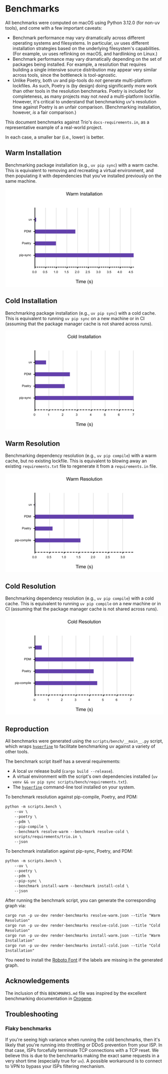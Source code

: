 # Benchmarks

All benchmarks were computed on macOS using Python 3.12.0 (for non-uv tools), and come with a few
important caveats:

- Benchmark performance may vary dramatically across different operating systems and filesystems.
  In particular, uv uses different installation strategies based on the underlying filesystem's
  capabilities. (For example, uv uses reflinking on macOS, and hardlinking on Linux.)
- Benchmark performance may vary dramatically depending on the set of packages being installed.
  For example, a resolution that requires building a single intensive source distribution may appear
  very similar across tools, since the bottleneck is tool-agnostic.
- Unlike Poetry, both uv and pip-tools do _not_ generate multi-platform lockfiles. As such,
  Poetry is (by design) doing significantly more work than other tools in the resolution benchmarks.
  Poetry is included for completeness, as many projects may not _need_ a multi-platform lockfile.
  However, it's critical to understand that benchmarking uv's resolution time against Poetry is
  an unfair comparison. (Benchmarking installation, however, _is_ a fair comparison.)

This document benchmarks against Trio's `docs-requirements.in`, as a representative example of a
real-world project.

In each case, a smaller bar (i.e., lower) is better.

## Warm Installation

Benchmarking package installation (e.g., `uv pip sync`) with a warm cache. This is equivalent
to removing and recreating a virtual environment, and then populating it with dependencies that
you've installed previously on the same machine.

![install-warm](./assets/png/install-warm.png)

## Cold Installation

Benchmarking package installation (e.g., `uv pip sync`) with a cold cache. This is equivalent
to running `uv pip sync` on a new machine or in CI (assuming that the package manager cache is
not shared across runs).

![install-cold](./assets/png/install-cold.png)

## Warm Resolution

Benchmarking dependency resolution (e.g., `uv pip compile`) with a warm cache, but no existing
lockfile. This is equivalent to blowing away an existing `requirements.txt` file to regenerate it
from a `requirements.in` file.

![resolve-warm](./assets/png/resolve-warm.png)

## Cold Resolution

Benchmarking dependency resolution (e.g., `uv pip compile`) with a cold cache. This is
equivalent to running `uv pip compile` on a new machine or in CI (assuming that the package
manager cache is not shared across runs).

![resolve-cold](./assets/png/resolve-cold.png)

## Reproduction

All benchmarks were generated using the `scripts/bench/__main__.py` script, which wraps
[`hyperfine`](https://github.com/sharkdp/hyperfine) to facilitate benchmarking uv
against a variety of other tools.

The benchmark script itself has a several requirements:

- A local uv release build (`cargo build --release`).
- A virtual environment with the script's own dependencies installed (`uv venv && uv pip sync scripts/bench/requirements.txt`).
- The [`hyperfine`](https://github.com/sharkdp/hyperfine) command-line tool installed on your system.

To benchmark resolution against pip-compile, Poetry, and PDM:

```shell
python -m scripts.bench \
    --uv \
    --poetry \
    --pdm \
    --pip-compile \
    --benchmark resolve-warm --benchmark resolve-cold \
    scripts/requirements/trio.in \
    --json
```

To benchmark installation against pip-sync, Poetry, and PDM:

```shell
python -m scripts.bench \
    --uv \
    --poetry \
    --pdm \
    --pip-sync \
    --benchmark install-warm --benchmark install-cold \
    --json
```

After running the benchmark script, you can generate the corresponding graph via:

```shell
cargo run -p uv-dev render-benchmarks resolve-warm.json --title "Warm Resolution"
cargo run -p uv-dev render-benchmarks resolve-cold.json --title "Cold Resolution"
cargo run -p uv-dev render-benchmarks install-warm.json --title "Warm Installation"
cargo run -p uv-dev render-benchmarks install-cold.json --title "Cold Installation"
```

You need to install the [Roboto Font](https://fonts.google.com/specimen/Roboto) if the labels are missing in the generated graph.

## Acknowledgements

The inclusion of this `BENCHMARKS.md` file was inspired by the excellent benchmarking documentation
in [Orogene](https://github.com/orogene/orogene/blob/472e481b4fc6e97c2b57e69240bf8fe995dfab83/BENCHMARKS.md).


## Troubleshooting

### Flaky benchmarks

If you're seeing high variance when running the cold benchmarks, then it's likely that you're running into throttling or DDoS prevention from your ISP. In that case, ISPs forcefully terminate TCP connections with a TCP reset. We believe this is due to the benchmarks making the exact same requests in a very short time (especially true for `uv`).  A possible workaround is to connect to VPN to bypass your ISPs filtering mechanism.
